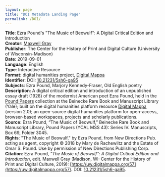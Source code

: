 ```yaml
---
layout: page
title: "DOI Metadata Landing Page"
permalink: /DOI/
---
```

<b>Title</b>: Ezra Pound's "The Music of Beowulf": A Digital Critical Edition and Introduction<br/>
  <b>Creator</b>: [Maxwell Gray](https://www.maxgray20.com)<br/>
<b>Publisher</b>: The Center for the History of Print and Digital Culture (University of Wisconsin-Madison)<br/>
<b>Date</b>: 2019-09-01<br/>
<b>Language</b>: English<br/>
<b>Type</b>: Interactive Resource<br/>
<b>Format</b>: digital humanities project, [Digital Mappa](https://www.digitalmappa.org)<br/>
<b>Identifier</b>: DOI: [10.21231/5sh6-ga95](https://maxgray20.github.io/music/)<br/>
<b>Subjects</b>: Ezra Pound, Marjory Kennedy-Fraser, Old English poetry<br/>
<b>Description</b>: A digital critical edition and introduction of an unpublished essay draft (1928) of the modernist American poet Ezra Pound, held in the [Pound Papers](https://beinecke.library.yale.edu/collections/highlights/ezra-pound-papers) collection at the Beinecke Rare Book and Manuscript Library (Yale); built on the digital humanities platform resource [Digital Mappa](https://www.digitalmappa.org) (version 2.0); an open-source digital humanities platform for open-access, browser-based workspaces, projects and scholarly publications.<br/>
<b>Source</b>: Ezra Pound, “The Music of Beowulf,” Beinecke Rare Book and Manuscript Library, Pound Papers (YCAL MSS 43): Series IV. Manuscripts, Box 69, Folder 3045.<br/>
<b>Rights</b>: "The Music of Beowulf," by Ezra Pound, from New Directions Pub. acting as agent, copyright © 2018 by Mary de Rachewiltz and the Estate of Omar S. Pound. Use by permission of New Directions Publishing Corp.<br/>
<b>Citation</b>: Ezra Pound, <i>“The Music of Beowulf”: A Digital Critical Edition and Introduction</i>, edit. Maxwell Gray (Madison, WI: Center for the History of Print and Digital Culture, 2019): [https://uw.digitalmappa.org/57](https://uw.digitalmappa.org/57). DOI: [10.21231/5sh6-ga95](https://doi.org/10.21231/5sh6-ga95).<br/>
